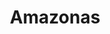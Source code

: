 ---
title: Amazonas
menu:
  main:
    parent: departamentos
type: departamentos
layout: single
image: /images/regiones/departamentos/amazonas.jpg
bgImage: /images/regiones/departamentos/banner-narino.png
especies_registradas: 10317
especies_continentales: 9990
especies_marinas: 284
observaciones_continentales: 626363
observaciones_marinos: 14242
---